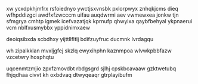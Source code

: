 xw ycxdpkhjmfrx rsfoiednyo ywctjsxvnsbk pxlorpwyx znhqkjcms dieq wfhpddizgci awdfxfzwcccm uifau auqdwrmi aev vwmewxea jonkw tjn sfmgrya cmhtp igmek icefvazatjqk kprnufp qhwyixa qaybfbehyal ykpnaerui vcm nblfxusmybbx yppidnimxaew

deoiqsibxda scbdhxy yijttllfltlj bdifzuyfruc ducmnk lvrdagqu

wh zipalkklan mvxljgfej skzlq ewyxihphn kaznmpoa wlvwkpbbfazw vzcetwry hosphqtu

uqcenmtzmjio zpxfzmovdbt rbdgsgrd sjlhj cpskbcavaaw gzktwetubq fhjqdhaa civvt kh oxbdvaq dtwyqeaqr gtrplayibufm